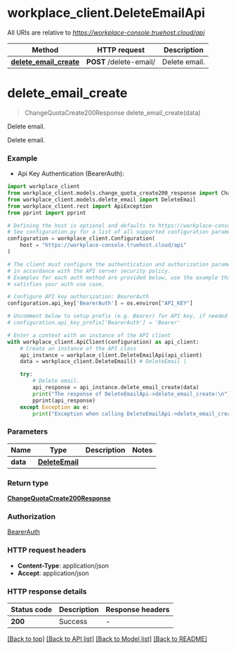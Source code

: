 # workplace_client.DeleteEmailApi

All URIs are relative to *https://workplace-console.truehost.cloud/api*

Method | HTTP request | Description
------------- | ------------- | -------------
[**delete_email_create**](DeleteEmailApi.md#delete_email_create) | **POST** /delete-email/ | Delete email.


# **delete_email_create**
> ChangeQuotaCreate200Response delete_email_create(data)

Delete email.

Delete email.

### Example

* Api Key Authentication (BearerAuth):

```python
import workplace_client
from workplace_client.models.change_quota_create200_response import ChangeQuotaCreate200Response
from workplace_client.models.delete_email import DeleteEmail
from workplace_client.rest import ApiException
from pprint import pprint

# Defining the host is optional and defaults to https://workplace-console.truehost.cloud/api
# See configuration.py for a list of all supported configuration parameters.
configuration = workplace_client.Configuration(
    host = "https://workplace-console.truehost.cloud/api"
)

# The client must configure the authentication and authorization parameters
# in accordance with the API server security policy.
# Examples for each auth method are provided below, use the example that
# satisfies your auth use case.

# Configure API key authorization: BearerAuth
configuration.api_key['BearerAuth'] = os.environ["API_KEY"]

# Uncomment below to setup prefix (e.g. Bearer) for API key, if needed
# configuration.api_key_prefix['BearerAuth'] = 'Bearer'

# Enter a context with an instance of the API client
with workplace_client.ApiClient(configuration) as api_client:
    # Create an instance of the API class
    api_instance = workplace_client.DeleteEmailApi(api_client)
    data = workplace_client.DeleteEmail() # DeleteEmail | 

    try:
        # Delete email.
        api_response = api_instance.delete_email_create(data)
        print("The response of DeleteEmailApi->delete_email_create:\n")
        pprint(api_response)
    except Exception as e:
        print("Exception when calling DeleteEmailApi->delete_email_create: %s\n" % e)
```



### Parameters


Name | Type | Description  | Notes
------------- | ------------- | ------------- | -------------
 **data** | [**DeleteEmail**](DeleteEmail.md)|  | 

### Return type

[**ChangeQuotaCreate200Response**](ChangeQuotaCreate200Response.md)

### Authorization

[BearerAuth](../README.md#BearerAuth)

### HTTP request headers

 - **Content-Type**: application/json
 - **Accept**: application/json

### HTTP response details

| Status code | Description | Response headers |
|-------------|-------------|------------------|
**200** | Success |  -  |

[[Back to top]](#) [[Back to API list]](../README.md#documentation-for-api-endpoints) [[Back to Model list]](../README.md#documentation-for-models) [[Back to README]](../README.md)

